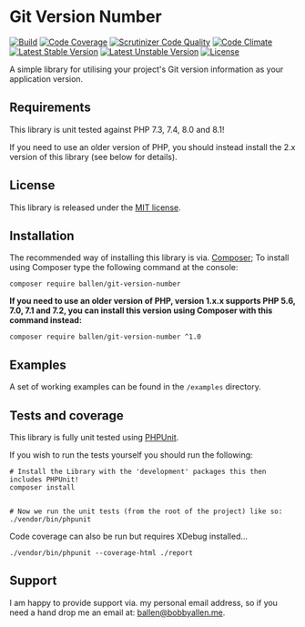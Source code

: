 Git Version Number
==================

[![Build](https://github.com/allebb/git-version-number/workflows/build/badge.svg)](https://github.com/allebb/git-version-number/actions)
[![Code Coverage](https://codecov.io/gh/allebb/git-version-number/branch/master/graph/badge.svg)](https://codecov.io/gh/allebb/git-version-number)
[![Scrutinizer Code Quality](https://scrutinizer-ci.com/g/allebb/git-version-number/badges/quality-score.png?b=master)](https://scrutinizer-ci.com/g/allebb/git-version-number/?branch=master)
[![Code Climate](https://codeclimate.com/github/allebb/git-version-number/badges/gpa.svg)](https://codeclimate.com/github/allebb/git-version-number)
[![Latest Stable Version](https://poser.pugx.org/ballen/git-version-number/v/stable)](https://packagist.org/packages/ballen/git-version-number)
[![Latest Unstable Version](https://poser.pugx.org/ballen/git-version-number/v/unstable)](https://packagist.org/packages/ballen/git-version-number)
[![License](https://poser.pugx.org/ballen/git-version-number/license)](https://packagist.org/packages/ballen/git-version-number)

A simple library for utilising your project's Git version information as your application version.

Requirements
------------

This library is unit tested against PHP 7.3, 7.4, 8.0 and 8.1!

If you need to use an older version of PHP, you should instead install the 2.x version of this library (see below for details).

License
-------

This library is released under the [MIT license](LICENSE).

Installation
------------

The recommended way of installing this library is via. [Composer](http://getcomposer.org); To install using Composer type the following command at the console:

```shell
composer require ballen/git-version-number
```

**If you need to use an older version of PHP, version 1.x.x supports PHP 5.6, 7.0, 7.1 and 7.2, you can install this version using Composer with this command instead:**

```shell
composer require ballen/git-version-number ^1.0
```


Examples
--------

A set of working examples can be found in the ``/examples`` directory.

Tests and coverage
------------------

This library is fully unit tested using [PHPUnit](https://phpunit.de/).

If you wish to run the tests yourself you should run the following:

```shell
# Install the Library with the 'development' packages this then includes PHPUnit!
composer install


# Now we run the unit tests (from the root of the project) like so:
./vendor/bin/phpunit
```

Code coverage can also be run but requires XDebug installed...

```shell
./vendor/bin/phpunit --coverage-html ./report
```

Support
-------

I am happy to provide support via. my personal email address, so if you need a hand drop me an email at: [ballen@bobbyallen.me]().
